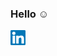### Hello :relaxed: 



<a href="https://linkedin.com/in/sergio-jorge-8ab181a8/">
  <img align="left" width="24px" src="https://github.com/SergioJorge/SergioJorge/blob/master/imgs/linkedin.svg" />
</a>
